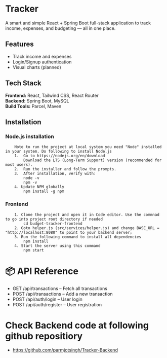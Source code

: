 # Tracker

A smart and simple React + Spring Boot full-stack application to track income, expenses, and budgeting — all in one place.

## Features

- Track income and expenses
- Login/Signup authentication
- Visual charts (planned)

## Tech Stack

**Frontend:** React, Tailwind CSS, React Router  
**Backend:**  Spring Boot, MySQL  
**Build Tools:** Parcel, Maven  

## Installation
### Node.js installation
        Note to run the project at local system you need "Node" installed in your system. Do following to install Node.js
        1.  Go to https://nodejs.org/en/download
            Download the LTS (Long-Term Support) version (recommended for most users).
        2.  Run the installer and follow the prompts.
        3.  After installation, verify with:
            node -v
            npm -v
        4. Update NPM globally 
            npm install -g npm
### Frontend
        1. Clone the project and open it in Code editor. Use the commnad to go into project root directory if needed
            cd budget-tracker-frontend
        2. Goto helper.js (src/services/helper.js) and change BASE_URL = "http://localhost:8080" to point to your backend server;    
        3. Run the following command to install all dependencies
            npm install
        4. Start the server using this command
            npm start
    

# 📦 API Reference
- GET /api/transactions – Fetch all transactions
- POST /api/transactions – Add a new transaction
- POST /api/auth/login – User login
- POST /api/auth/register – User registration

# Check Backend code at following github repositiory
- https://github.com/parmjotsingh/Tracker-Backend

